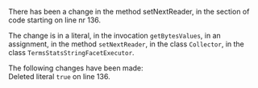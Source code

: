 There has been a change in the method setNextReader, in the section of code starting on line nr 136.
  
The change is in a literal, in the invocation ```getBytesValues```, in an assignment, in the method ```setNextReader```, in the class ```Collector```, in the class ```TermsStatsStringFacetExecutor```.
  
The following changes have been made:  
Deleted literal ```true``` on line 136.  
